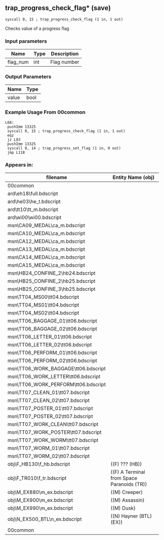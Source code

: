 ## trap_progress_check_flag* (save)

`syscall 0, 15 ; trap_progress_check_flag (1 in, 1 out)`

Checks value of a progress flag

### Input parameters
| Name | Type | Description
|------|------|------------
| flag_num   | int   | Flag number


### Output Parameters
| Name | Type
|------|-----
| value   | bool   
### Example Usage From 00common
```plaintext
L68:
 pushImm 13325
 syscall 0, 15 ; trap_progress_check_flag (1 in, 1 out)
 eqz 
 jz L83
 pushImm 13325
 syscall 0, 14 ; trap_progress_set_flag (1 in, 0 out)
 jmp L118
```


### Appears in:
| filename | Entity Name (obj)
|----------|-------------
| 00common       |           
| ard\eh18\full.bdscript       |           
| ard\he03\he_t.bdscript       |           
| ard\tt10\tt_m.bdscript       |           
| ard\wi00\wi00.bdscript       |           
| msn\CA09_MEDAL\ca_m.bdscript       |           
| msn\CA10_MEDAL\ca_m.bdscript       |           
| msn\CA12_MEDAL\ca_m.bdscript       |           
| msn\CA13_MEDAL\ca_m.bdscript       |           
| msn\CA14_MEDAL\ca_m.bdscript       |           
| msn\CA15_MEDAL\ca_m.bdscript       |           
| msn\HB24_CONFINE_2\hb24.bdscript       |           
| msn\HB25_CONFINE_2\hb25.bdscript       |           
| msn\HB25_CONFINE_3\hb25.bdscript       |           
| msn\TT04_MS00\tt04.bdscript       |           
| msn\TT04_MS01\tt04.bdscript       |           
| msn\TT04_MS02\tt04.bdscript       |           
| msn\TT06_BAGGAGE_01\tt06.bdscript       |           
| msn\TT06_BAGGAGE_02\tt06.bdscript       |           
| msn\TT06_LETTER_01\tt06.bdscript       |           
| msn\TT06_LETTER_02\tt06.bdscript       |           
| msn\TT06_PERFORM_01\tt06.bdscript       |           
| msn\TT06_PERFORM_02\tt06.bdscript       |           
| msn\TT06_WORK_BAGGAGE\tt06.bdscript       |           
| msn\TT06_WORK_LETTER\tt06.bdscript       |           
| msn\TT06_WORK_PERFORM\tt06.bdscript       |           
| msn\TT07_CLEAN_01\tt07.bdscript       |           
| msn\TT07_CLEAN_02\tt07.bdscript       |           
| msn\TT07_POSTER_01\tt07.bdscript       |           
| msn\TT07_POSTER_02\tt07.bdscript       |           
| msn\TT07_WORK_CLEAN\tt07.bdscript       |           
| msn\TT07_WORK_POSTER\tt07.bdscript       |           
| msn\TT07_WORK_WORM\tt07.bdscript       |           
| msn\TT07_WORM_01\tt07.bdscript       |           
| msn\TT07_WORM_02\tt07.bdscript       |           
| obj\F_HB130\f_hb.bdscript       | ((F) ??? (HB))          
| obj\F_TR010\f_tr.bdscript       | ((F) A Terminal from Space Paranoids (TR))          
| obj\M_EX880\m_ex.bdscript       | ((M) Creeper)          
| obj\M_EX900\m_ex.bdscript       | ((M) Assassin)          
| obj\M_EX990\m_ex.bdscript       | ((M) Dusk)          
| obj\N_EX500_BTL\n_ex.bdscript       | ((N) Hayner (BTL) (EX))          
| 00common       |           



